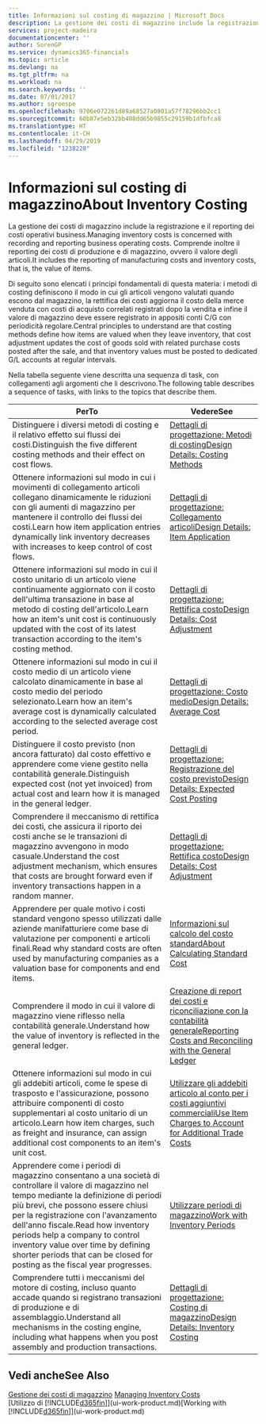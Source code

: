 ```yaml
---
title: Informazioni sul costing di magazzino | Microsoft Docs
description: La gestione dei costi di magazzino include la registrazione e il reporting dei costi operativi business. Comprende inoltre il reporting dei costi di produzione e di magazzino, ovvero il valore degli articoli.
services: project-madeira
documentationcenter: ''
author: SorenGP
ms.service: dynamics365-financials
ms.topic: article
ms.devlang: na
ms.tgt_pltfrm: na
ms.workload: na
ms.search.keywords: ''
ms.date: 07/01/2017
ms.author: sgroespe
ms.openlocfilehash: 9706e072261d89a68527a0801a57f78296bb2cc1
ms.sourcegitcommit: 60b87e5eb32bb408dd65b9855c29159b1dfbfca8
ms.translationtype: HT
ms.contentlocale: it-CH
ms.lasthandoff: 04/29/2019
ms.locfileid: "1238228"
---
```

# <a name="about-inventory-costing"></a><span data-ttu-id="68e0a-104">Informazioni sul costing di magazzino</span><span class="sxs-lookup"><span data-stu-id="68e0a-104">About Inventory Costing</span></span>
<span data-ttu-id="68e0a-105">La gestione dei costi di magazzino include la registrazione e il reporting dei costi operativi business.</span><span class="sxs-lookup"><span data-stu-id="68e0a-105">Managing inventory costs is concerned with recording and reporting business operating costs.</span></span> <span data-ttu-id="68e0a-106">Comprende inoltre il reporting dei costi di produzione e di magazzino, ovvero il valore degli articoli.</span><span class="sxs-lookup"><span data-stu-id="68e0a-106">It includes the reporting of manufacturing costs and inventory costs, that is, the value of items.</span></span>  

 <span data-ttu-id="68e0a-107">Di seguito sono elencati i principi fondamentali di questa materia: i metodi di costing definiscono il modo in cui gli articoli vengono valutati quando escono dal magazzino, la rettifica dei costi aggiorna il costo della merce venduta con costi di acquisto correlati registrati dopo la vendita e infine il valore di magazzino deve essere registrato in appositi conti C/G con periodicità regolare.</span><span class="sxs-lookup"><span data-stu-id="68e0a-107">Central principles to understand are that costing methods define how items are valued when they leave inventory, that cost adjustment updates the cost of goods sold with related purchase costs posted after the sale, and that inventory values must be posted to dedicated G/L accounts at regular intervals.</span></span>  

 <span data-ttu-id="68e0a-108">Nella tabella seguente viene descritta una sequenza di task, con collegamenti agli argomenti che li descrivono.</span><span class="sxs-lookup"><span data-stu-id="68e0a-108">The following table describes a sequence of tasks, with links to the topics that describe them.</span></span>   

|<span data-ttu-id="68e0a-109">**Per**</span><span class="sxs-lookup"><span data-stu-id="68e0a-109">**To**</span></span>|<span data-ttu-id="68e0a-110">**Vedere**</span><span class="sxs-lookup"><span data-stu-id="68e0a-110">**See**</span></span>|  
|------------|-------------|  
|<span data-ttu-id="68e0a-111">Distinguere i diversi metodi di costing e il relativo effetto sui flussi dei costi.</span><span class="sxs-lookup"><span data-stu-id="68e0a-111">Distinguish the five different costing methods and their effect on cost flows.</span></span>|[<span data-ttu-id="68e0a-112">Dettagli di progettazione: Metodi di costing</span><span class="sxs-lookup"><span data-stu-id="68e0a-112">Design Details: Costing Methods</span></span>](design-details-costing-methods.md)|  
|<span data-ttu-id="68e0a-113">Ottenere informazioni sul modo in cui i movimenti di collegamento articoli collegano dinamicamente le riduzioni con gli aumenti di magazzino per mantenere il controllo dei flussi dei costi.</span><span class="sxs-lookup"><span data-stu-id="68e0a-113">Learn how item application entries dynamically link inventory decreases with increases to keep control of cost flows.</span></span>|[<span data-ttu-id="68e0a-114">Dettagli di progettazione: Collegamento articoli</span><span class="sxs-lookup"><span data-stu-id="68e0a-114">Design Details: Item Application</span></span>](design-details-item-application.md)|  
|<span data-ttu-id="68e0a-115">Ottenere informazioni sul modo in cui il costo unitario di un articolo viene continuamente aggiornato con il costo dell'ultima transazione in base al metodo di costing dell'articolo.</span><span class="sxs-lookup"><span data-stu-id="68e0a-115">Learn how an item's unit cost is continuously updated with the cost of its latest transaction according to the item's costing method.</span></span>|[<span data-ttu-id="68e0a-116">Dettagli di progettazione: Rettifica costo</span><span class="sxs-lookup"><span data-stu-id="68e0a-116">Design Details: Cost Adjustment</span></span>](design-details-cost-adjustment.md)|  
|<span data-ttu-id="68e0a-117">Ottenere informazioni sul modo in cui il costo medio di un articolo viene calcolato dinamicamente in base al costo medio del periodo selezionato.</span><span class="sxs-lookup"><span data-stu-id="68e0a-117">Learn how an item's average cost is dynamically calculated according to the selected average cost period.</span></span>|[<span data-ttu-id="68e0a-118">Dettagli di progettazione: Costo medio</span><span class="sxs-lookup"><span data-stu-id="68e0a-118">Design Details: Average Cost</span></span>](design-details-average-cost.md)|  
|<span data-ttu-id="68e0a-119">Distinguere il costo previsto (non ancora fatturato) dal costo effettivo e apprendere come viene gestito nella contabilità generale.</span><span class="sxs-lookup"><span data-stu-id="68e0a-119">Distinguish expected cost (not yet invoiced) from actual cost and learn how it is managed in the general ledger.</span></span>|[<span data-ttu-id="68e0a-120">Dettagli di progettazione: Registrazione del costo previsto</span><span class="sxs-lookup"><span data-stu-id="68e0a-120">Design Details: Expected Cost Posting</span></span>](design-details-expected-cost-posting.md)|  
|<span data-ttu-id="68e0a-121">Comprendere il meccanismo di rettifica dei costi, che assicura il riporto dei costi anche se le transazioni di magazzino avvengono in modo casuale.</span><span class="sxs-lookup"><span data-stu-id="68e0a-121">Understand the cost adjustment mechanism, which ensures that costs are brought forward even if inventory transactions happen in a random manner.</span></span>|[<span data-ttu-id="68e0a-122">Dettagli di progettazione: Rettifica costo</span><span class="sxs-lookup"><span data-stu-id="68e0a-122">Design Details: Cost Adjustment</span></span>](design-details-cost-adjustment.md)|  
|<span data-ttu-id="68e0a-123">Apprendere per quale motivo i costi standard vengono spesso utilizzati dalle aziende manifatturiere come base di valutazione per componenti e articoli finali.</span><span class="sxs-lookup"><span data-stu-id="68e0a-123">Read why standard costs are often used by manufacturing companies as a valuation base for components and end items.</span></span>|[<span data-ttu-id="68e0a-124">Informazioni sul calcolo del costo standard</span><span class="sxs-lookup"><span data-stu-id="68e0a-124">About Calculating Standard Cost</span></span>](finance-about-calculating-standard-cost.md)|  
|<span data-ttu-id="68e0a-125">Comprendere il modo in cui il valore di magazzino viene riflesso nella contabilità generale.</span><span class="sxs-lookup"><span data-stu-id="68e0a-125">Understand how the value of inventory is reflected in the general ledger.</span></span>|[<span data-ttu-id="68e0a-126">Creazione di report dei costi e riconciliazione con la contabilità generale</span><span class="sxs-lookup"><span data-stu-id="68e0a-126">Reporting Costs and Reconciling with the General Ledger</span></span>](finance-report-costs-and-reconcile-with-the-general-ledger.md)|  
|<span data-ttu-id="68e0a-127">Ottenere informazioni sul modo in cui gli addebiti articoli, come le spese di trasposto e l'assicurazione, possono attribuire componenti di costo supplementari al costo unitario di un articolo.</span><span class="sxs-lookup"><span data-stu-id="68e0a-127">Learn how item charges, such as freight and insurance, can assign additional cost components to an item's unit cost.</span></span>|[<span data-ttu-id="68e0a-128">Utilizzare gli addebiti articolo al conto per i costi aggiuntivi commerciali</span><span class="sxs-lookup"><span data-stu-id="68e0a-128">Use Item Charges to Account for Additional Trade Costs</span></span>](payables-how-assign-item-charges.md)|  
|<span data-ttu-id="68e0a-129">Apprendere come i periodi di magazzino consentano a una società di controllare il valore di magazzino nel tempo mediante la definizione di periodi più brevi, che possono essere chiusi per la registrazione con l'avanzamento dell'anno fiscale.</span><span class="sxs-lookup"><span data-stu-id="68e0a-129">Read how inventory periods help a company to control inventory value over time by defining shorter periods that can be closed for posting as the fiscal year progresses.</span></span>|[<span data-ttu-id="68e0a-130">Utilizzare periodi di magazzino</span><span class="sxs-lookup"><span data-stu-id="68e0a-130">Work with Inventory Periods</span></span>](finance-how-to-work-with-inventory-periods.md)|  
|<span data-ttu-id="68e0a-131">Comprendere tutti i meccanismi del motore di costing, incluso quanto accade quando si registrano transazioni di produzione e di assemblaggio.</span><span class="sxs-lookup"><span data-stu-id="68e0a-131">Understand all mechanisms in the costing engine, including what happens when you post assembly and production transactions.</span></span>|[<span data-ttu-id="68e0a-132">Dettagli di progettazione: Costing di magazzino</span><span class="sxs-lookup"><span data-stu-id="68e0a-132">Design Details: Inventory Costing</span></span>](design-details-inventory-costing.md)|

## <a name="see-also"></a><span data-ttu-id="68e0a-133">Vedi anche</span><span class="sxs-lookup"><span data-stu-id="68e0a-133">See Also</span></span>
<span data-ttu-id="68e0a-134">[Gestione dei costi di magazzino](finance-manage-inventory-costs.md)  </span><span class="sxs-lookup"><span data-stu-id="68e0a-134">[Managing Inventory Costs](finance-manage-inventory-costs.md)  </span></span>  
<span data-ttu-id="68e0a-135">[Utilizzo di [!INCLUDE[d365fin](includes/d365fin_md.md)]](ui-work-product.md)</span><span class="sxs-lookup"><span data-stu-id="68e0a-135">[Working with [!INCLUDE[d365fin](includes/d365fin_md.md)]](ui-work-product.md)</span></span>
